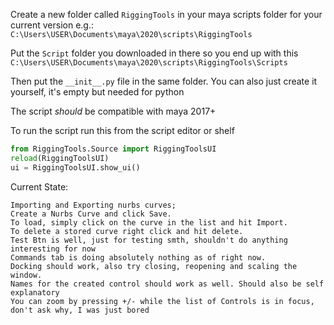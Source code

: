 Create a new folder called `RiggingTools` in your maya scripts folder for your current version e.g.:
`C:\Users\USER\Documents\maya\2020\scripts\RiggingTools`

Put the `Script` folder you downloaded in there so you end up with this
`C:\Users\USER\Documents\maya\2020\scripts\RiggingTools\Scripts`

Then put the `__init__.py` file in the same folder. You can also just create it yourself, 
it's empty but needed for python

The script *should* be compatible with maya 2017+

To run the script run this from the script editor or shelf
```python
from RiggingTools.Source import RiggingToolsUI
reload(RiggingToolsUI)
ui = RiggingToolsUI.show_ui()
```

Current State:

    Importing and Exporting nurbs curves;  
    Create a Nurbs Curve and click Save.  
    To load, simply click on the curve in the list and hit Import.  
    To delete a stored curve right click and hit delete.  
    Test Btn is well, just for testing smth, shouldn't do anything interesting for now  
    Commands tab is doing absolutely nothing as of right now.  
    Docking should work, also try closing, reopening and scaling the window.
    Names for the created control should work as well. Should also be self explanatory
    You can zoom by pressing +/- while the list of Controls is in focus, don't ask why, I was just bored
